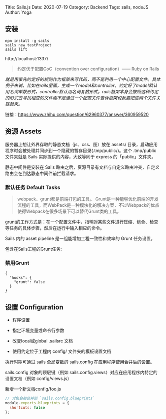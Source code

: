 Title: Sails.js
Date: 2020-07-19
Category: Backend
Tags: sails, nodeJS
Author: Yoga

## 安装

```
npm install -g sails
sails new testProject
sails lift
```
http://localhost:1337/

> 约定优于配置CoC（convention over configuration）—— Ruby on Rails

*就是用事先约定好的规则作为框架来写代码，而不是利用一个中心配置文件。具体例子来说，比如在rails里面，生成一个model和controller，约定好了model默认用名词单数形式，controller默认用名词复数形式。rails框架本身会按照这种约定的形式去寻找相应的文件而不是通过一个配置文件告诉框架说我要把这两个文件关联起来。*

链接：https://www.zhihu.com/question/62960377/answer/360959520

## 资源 Assets

服务器上想让外界存取的静态文档（js、css、图）放在 assets/ 目录，启动应用程序时会被处理并同步到一个隐藏的暂存目录(.tmp/public/)。这个 .tmp/public 文件夹就是 Sails 实际提供的内容，大致等同于 express 的「public」文件夹。

静态中间件是安装在 Sails 路由之后，资源目录有文档与自定义路由冲突，自定义路由会在到达静态中间件前拦截请求。

### 默认任务 Default Tasks

> webpack、grunt都是前端打包的工具。
Grunt是一种能够优化前端的开发流程的工具，而WebPack是一种模块化的解决方案，不过Webpack的优点使得Webpack在很多场景下可以替代Grunt类的工具。

grunt的工作方式是：在一个配置文件中，指明对某些文件进行压缩、组合、检查等任务的具体步骤，然后在运行中输入相应的命令。

Sails 内的 asset pipeline 是一组能增加工程一致性和效率的 Grunt 任务设置。

包含在Sails工程的Grunt任务:

### 禁用Grunt

```
{
  "hooks": {
    "grunt": false
  }
}
```

## 设置 Configuration

* 程序设置

* 指定环境变量或命令行参数

* 改变local或global .sailsrc 文档

* 使用约定位于工程内 config/ 文件夹的模板设置文档

执行时期可通过 sails 全局变数的 sails.config 在应用程序使用合并后的设置。

sails.config 对象的顶层键（例如 sails.config.views）对应在应用程序内特定的设置文档（例如 config/views.js）

新增一个新文档config/foo.js
```js
// 对象会被合并到 `sails.config.blueprints`
module.exports.blueprints = {
  shortcuts: false
};
```